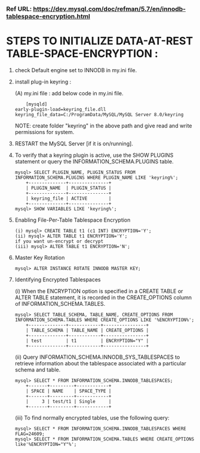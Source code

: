 ### Ref URL: https://dev.mysql.com/doc/refman/5.7/en/innodb-tablespace-encryption.html

# STEPS TO INITIALIZE DATA-AT-REST TABLE-SPACE-ENCRYPTION :

1. check Default engine set to INNODB in my.ini file.

1. install plug-in keyring :

    (A) my.ini file :
	add below code in my.ini file.

	```mysql
      	[mysqld]
	early-plugin-load=keyring_file.dll
	keyring_file_data=C:/ProgramData/MySQL/MySQL Server 8.0/keyring
	```
	NOTE: create folder "keyring" in the above path and give read and write permissions for system.

1. RESTART the MySQL Server [if it is on/running].

 
1. To verify that a keyring plugin is active, use the SHOW PLUGINS statement or query the INFORMATION_SCHEMA.PLUGINS table. 

	```mysql
	mysql> SELECT PLUGIN_NAME, PLUGIN_STATUS FROM INFORMATION_SCHEMA.PLUGINS WHERE PLUGIN_NAME LIKE 'keyring%';
		+--------------+---------------+
		| PLUGIN_NAME  | PLUGIN_STATUS |
		+--------------+---------------+
		| keyring_file | ACTIVE        |
		+--------------+---------------+
	mysql> SHOW VARIABLES LIKE 'keyring%';
	```

1. Enabling File-Per-Table Tablespace Encryption

	```mysql
	(i) mysql> CREATE TABLE t1 (c1 INT) ENCRYPTION='Y';
	(ii) mysql> ALTER TABLE t1 ENCRYPTION='Y';
	if you want un-encrypt or decrypt
	(iii) mysql> ALTER TABLE t1 ENCRYPTION='N';
	```

1. Master Key Rotation


	```mysql
	mysql> ALTER INSTANCE ROTATE INNODB MASTER KEY;
	```

1. Identifying Encrypted Tablespaces
	
	(i) When the ENCRYPTION option is specified in a CREATE TABLE or ALTER TABLE statement, it is recorded in the CREATE_OPTIONS column of INFORMATION_SCHEMA.TABLES.

	
	```mysql
	mysql> SELECT TABLE_SCHEMA, TABLE_NAME, CREATE_OPTIONS FROM INFORMATION_SCHEMA.TABLES WHERE CREATE_OPTIONS LIKE '%ENCRYPTION%';
		+--------------+------------+----------------+
		| TABLE_SCHEMA | TABLE_NAME | CREATE_OPTIONS |
		+--------------+------------+----------------+
		| test         | t1         | ENCRYPTION="Y" |
		+--------------+------------+----------------+
	```

	(ii) Query INFORMATION_SCHEMA.INNODB_SYS_TABLESPACES to retrieve information about the tablespace associated with a particular schema and table.

	
	```mysql	
	mysql> SELECT * FROM INFORMATION_SCHEMA.INNODB_TABLESPACES;
		+-------+---------+------------+
		| SPACE | NAME    | SPACE_TYPE |
		+-------+---------+------------+
		|     3 | test/t1 | Single     |
		+-------+---------+------------+
	```

	(iii) To find normally encrypted tables, use the following query:
	

	```mysql
	mysql> SELECT * FROM INFORMATION_SCHEMA.INNODB_TABLESPACES WHERE FLAG=24609;
	mysql> SELECT * FROM INFORMATION_SCHEMA.TABLES WHERE CREATE_OPTIONS like'%ENCRYPTION="Y"%';
	```
